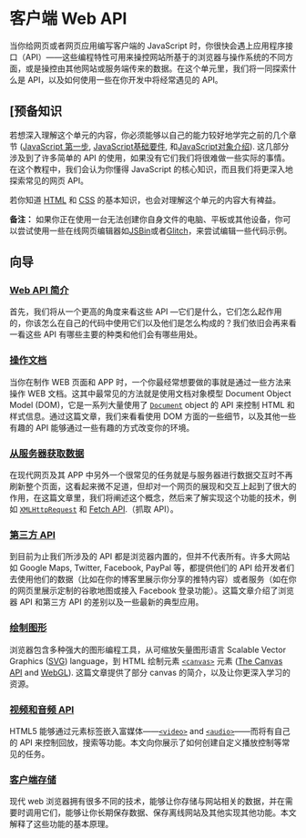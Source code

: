 # 客户端 Web API

当你给网页或者网页应用编写客户端的 JavaScript 时，你很快会遇上应用程序接口（API）——这些编程特性可用来操控网站所基于的浏览器与操作系统的不同方面，或是操控由其他网站或服务端传来的数据。在这个单元里，我们将一同探索什么是 API，以及如何使用一些在你开发中将经常遇见的 API。

## [预备知识
若想深入理解这个单元的内容，你必须能够以自己的能力较好地学完之前的几个章节 ([JavaScript 第一步](https://developer.mozilla.org/zh-CN/docs/Learn/JavaScript/First_steps), [JavaScript](https://developer.mozilla.org/zh-CN/docs/Learn/JavaScript/First_steps)[基础要件](https://developer.mozilla.org/zh-CN/docs/Learn/JavaScript/Building_blocks), 和[JavaScript](https://developer.mozilla.org/zh-CN/docs/Learn/JavaScript/First_steps)[对象介绍](https://developer.mozilla.org/zh-CN/docs/Learn/JavaScript/Objects)). 这几部分涉及到了许多简单的 API 的使用，如果没有它们我们将很难做一些实际的事情。在这个教程中，我们会认为你懂得 JavaScript 的核心知识，而且我们将更深入地探索常见的网页 API。

若你知道 [HTML](https://developer.mozilla.org/zh-CN/docs/Learn/HTML) 和 [CSS](https://developer.mozilla.org/zh-CN/docs/Learn/CSS) 的基本知识，也会对理解这个单元的内容大有裨益。

**备注：** 如果你正在使用一台无法创建你自身文件的电脑、平板或其他设备，你可以尝试使用一些在线网页编辑器如[JSBin](https://jsbin.com/)或者[Glitch](https://glitch.com/)，来尝试编辑一些代码示例。

## 向导

### [Web API 简介](https://developer.mozilla.org/zh-CN/docs/Learn/JavaScript/Client-side_web_APIs/Introduction)
首先，我们将从一个更高的角度来看这些 API —它们是什么，它们怎么起作用的，你该怎么在自己的代码中使用它们以及他们是怎么构成的？我们依旧会再来看一看这些 API 有哪些主要的种类和他们会有哪些用处。

### [操作文档](https://developer.mozilla.org/zh-CN/docs/Learn/JavaScript/Client-side_web_APIs/Manipulating_documents)
当你在制作 WEB 页面和 APP 时，一个你最经常想要做的事就是通过一些方法来操作 WEB 文档。这其中最常见的方法就是使用文档对象模型 Document Object Model (DOM)，它是一系列大量使用了 [`Document`](https://developer.mozilla.org/zh-CN/docs/Web/API/Document) object 的 API 来控制 HTML 和样式信息。通过这篇文章，我们来看看使用 DOM 方面的一些细节，以及其他一些有趣的 API 能够通过一些有趣的方式改变你的环境。

### [从服务器获取数据](https://developer.mozilla.org/zh-CN/docs/Learn/JavaScript/Client-side_web_APIs/Fetching_data)
在现代网页及其 APP 中另外一个很常见的任务就是与服务器进行数据交互时不再刷新整个页面，这看起来微不足道，但却对一个网页的展现和交互上起到了很大的作用，在这篇文章里，我们将阐述这个概念，然后来了解实现这个功能的技术，例如 [`XMLHttpRequest`](https://developer.mozilla.org/zh-CN/docs/Web/API/XMLHttpRequest) 和 [Fetch API](https://developer.mozilla.org/zh-CN/docs/Web/API/Fetch_API).（抓取 API）。

### [第三方 API](https://developer.mozilla.org/zh-CN/docs/Learn/JavaScript/Client-side_web_APIs/Third_party_APIs)
到目前为止我们所涉及的 API 都是浏览器内置的，但并不代表所有。许多大网站如 Google Maps, Twitter, Facebook, PayPal 等，都提供他们的 API 给开发者们去使用他们的数据（比如在你的博客里展示你分享的推特内容）或者服务（如在你的网页里展示定制的谷歌地图或接入 Facebook 登录功能）。这篇文章介绍了浏览器 API 和第三方 API 的差别以及一些最新的典型应用。

### [绘制图形](https://developer.mozilla.org/zh-CN/docs/Learn/JavaScript/Client-side_web_APIs/Drawing_graphics)
浏览器包含多种强大的图形编程工具，从可缩放矢量图形语言 Scalable Vector Graphics ([SVG](https://developer.mozilla.org/zh-CN/docs/Web/SVG)) language，到 HTML 绘制元素 [`<canvas>`](https://developer.mozilla.org/zh-CN/docs/Web/HTML/Element/canvas) 元素 ([The Canvas API](https://developer.mozilla.org/zh-CN/docs/Web/API/Canvas_API) and [WebGL](https://developer.mozilla.org/zh-CN/docs/Web/API/WebGL_API)). 这篇文章提供了部分 canvas 的简介，以及让你更深入学习的资源。

### [视频和音频 API](https://developer.mozilla.org/zh-CN/docs/Learn/JavaScript/Client-side_web_APIs/Video_and_audio_APIs)
HTML5 能够通过元素标签嵌入富媒体——[`<video>`](https://developer.mozilla.org/zh-CN/docs/Web/HTML/Element/video) and [`<audio>`](https://developer.mozilla.org/zh-CN/docs/Web/HTML/Element/audio)——而将有自己的 API 来控制回放，搜索等功能。本文向你展示了如何创建自定义播放控制等常见的任务。

### [客户端存储](https://developer.mozilla.org/zh-CN/docs/Learn/JavaScript/Client-side_web_APIs/Client-side_storage)
现代 web 浏览器拥有很多不同的技术，能够让你存储与网站相关的数据，并在需要时调用它们，能够让你长期保存数据、保存离线网站及其他实现其他功能。本文解释了这些功能的基本原理。